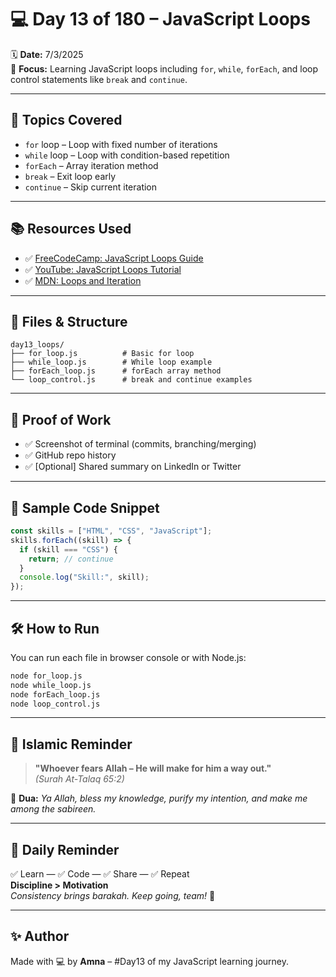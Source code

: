 
# 💻 Day 13 of 180 – JavaScript Loops

🗓 **Date:** 7/3/2025  
🎯 **Focus:** Learning JavaScript loops including `for`, `while`, `forEach`, and loop control statements like `break` and `continue`.

---

## 🧠 Topics Covered

- `for` loop – Loop with fixed number of iterations  
- `while` loop – Loop with condition-based repetition  
- `forEach` – Array iteration method  
- `break` – Exit loop early  
- `continue` – Skip current iteration

---

## 📚 Resources Used

- ✅ [FreeCodeCamp: JavaScript Loops Guide](https://www.freecodecamp.org/news/javascript-loops-explained-for-loop-for/)
- ✅ [YouTube: JavaScript Loops Tutorial](https://www.youtube.com/watch?v=Kn06785pkJg)
- ✅ [MDN: Loops and Iteration](https://developer.mozilla.org/en-US/docs/Web/JavaScript/Guide/Loops_and_iteration)

---

## 📁 Files & Structure

```
day13_loops/
├── for_loop.js          # Basic for loop
├── while_loop.js        # While loop example
├── forEach_loop.js      # forEach array method
└── loop_control.js      # break and continue examples
```

---

## 📸 Proof of Work

- ✅ Screenshot of terminal (commits, branching/merging)
- ✅ GitHub repo history
- ✅ [Optional] Shared summary on LinkedIn or Twitter

---

## 🚀 Sample Code Snippet

```js
const skills = ["HTML", "CSS", "JavaScript"];
skills.forEach((skill) => {
  if (skill === "CSS") {
    return; // continue
  }
  console.log("Skill:", skill);
});
```

---

## 🛠 How to Run

You can run each file in browser console or with Node.js:

```bash
node for_loop.js
node while_loop.js
node forEach_loop.js
node loop_control.js
```

---

## 🕋 Islamic Reminder

> **"Whoever fears Allah – He will make for him a way out."**  
> *(Surah At-Talaq 65:2)*

🤲 **Dua:** *Ya Allah, bless my knowledge, purify my intention, and make me among the sabireen.*

---

## 📢 Daily Reminder

✅ Learn — ✅ Code — ✅ Share — ✅ Repeat  
**Discipline > Motivation**  
_Consistency brings barakah. Keep going, team!_ 🚀

---

## ✨ Author

Made with 💻 by **Amna** – #Day13 of my JavaScript learning journey.

